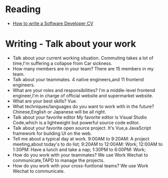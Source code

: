 # Reading

- [How to write a Software Developer CV](https://www.wearedevelopers.com/magazine/quick-guide-how-to-write-a-software-developer-cv)


# Writing - Talk about your work

- Talk about your current working situation.
Commuting takes a lot of time,I'm suffering a collapse from Car sickness.
- How many members are in your team?
There are 15 members in my team.
- Talk about your teammates.
4 native engineers,and 11 frontend engineers.
- What are your roles and responsibilities?
I'm a middle-level frontend engineer,I'm in charge of official website and supermarket website.
- What are your best skills?
Vue.
- What techniques/languages do you want to work with in the future?
Chinese,English or Japanese will be all right.
- Talk about your favorite editor
My favorite editor is Visual Studio Code,which is a lightweight but powerful source code editor.
- Talk about your favorite open source project.
It's Vue,a JavaScript framework for building UI on the web.
- Tell me about a typical day at work.
9:00AM to 9:20AM:  A project meeting,about today's to do list;
9:20AM to 12:00AM: Work;
12:00AM to 1:30PM: Have a lunch and take a nap;
1:30PM to 6:00PM:  Work;
- How do you work with your teammates?
We use Work Wechat to communicate,TAPD to manage the projects.
- How do you work with your cross-funtional teams?
We use Work Wechat to communicate.

